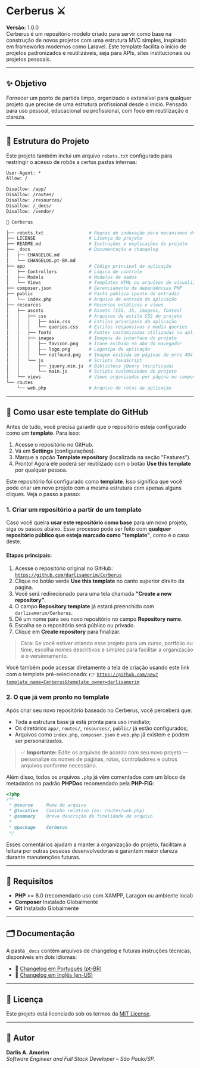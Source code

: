 # Cerberus ⚔️

**Versão:** 1.0.0\
Cerberus é um repositório modelo criado para servir como base na construção de novos projetos  com uma estrutura MVC simples, inspirado em frameworks modernos como Laravel. Este template facilita o início de projetos padronizados e reutilizáveis, seja para APIs, sites institucionais ou projetos pessoais.

---

## ✨ Objetivo

Fornecer um ponto de partida limpo, organizado e extensível para qualquer projeto que precise de uma estrutura profissional desde o início. Pensado para uso pessoal, educacional ou profissional, com foco em reutilização e clareza.

---

## 📁 Estrutura do Projeto

Este projeto também inclui um arquivo `robots.txt` configurado para restringir o acesso de robôs a certas pastas internas:

```txt
User-Agent: *
Allow: /

Disallow: /app/
Disallow: /routes/
Disallow: /resources/
Disallow: /_docs/
Disallow: /vendor/
```

```bash
📁 Cerberus

├── robots.txt                 # Regras de indexação para mecanismos de busca  
├── LICENSE                    # Licença do projeto
├── README.md                  # Instruções e explicações do projeto
├── _docs                      # Documentação e changelog
│   ├── CHANGELOG.md
│   └── CHANGELOG.pt-BR.md
├── app                        # Código principal da aplicação
│   ├── Controllers            # Lógica de controle
│   ├── Models                 # Modelos de dados
│   └── Views                  # Templates HTML ou arquivos de visualização
├── composer.json              # Gerenciamento de dependências PHP
├── public                     # Pasta pública (ponto de entrada)
│   └── index.php              # Arquivo de entrada da aplicação
├── resources                  # Recursos estáticos e views
│   ├── assets                 # Assets (CSS, JS, imagens, fontes)
│   │   ├── css                # Arquivos de estilo CSS do projeto
│   │   │   ├── main.css       # Estilos principais da aplicação
│   │   │   └── queries.css    # Estilos responsivos e media queries
│   │   ├── fonts              # Fontes customizadas utilizadas na aplicação
│   │   ├── images             # Imagens da interface do projeto
│   │   │   ├── favicon.png    # Ícone exibido na aba do navegador
│   │   │   ├── logo.png       # Logotipo da aplicação
│   │   │   └── notfound.png   # Imagem exibida em páginas de erro 404
│   │   └── js                 # Scripts JavaScript
│   │       ├── jquery.min.js  # Biblioteca jQuery (minificada)
│   │       └── main.js        # Scripts customizados do projeto
│   └── views                  # Views organizadas por página ou componente
└── routes
    └── web.php                # Arquivo de rotas da aplicação
```

---

## 🚀 Como usar este template do GitHub

Antes de tudo, você precisa garantir que o repositório esteja configurado como um **template**. Para isso:

1. Acesse o repositório no GitHub.
2. Vá em **Settings** (configurações).
3. Marque a opção **Template repository** (localizada na seção "Features").
4. Pronto! Agora ele poderá ser reutilizado com o botão **Use this template** por qualquer pessoa.

Este repositório foi configurado como **template**. Isso significa que você pode criar um novo projeto com a mesma estrutura com apenas alguns cliques. Veja o passo a passo:

### 1. Criar um repositório a partir de um template

Caso você queira **usar este repositório como base** para um novo projeto, siga os passos abaixo. Esse processo pode ser feito com **qualquer repositório público que esteja marcado como "template"**, como é o caso deste.

#### Etapas principais:

1. Acesse o repositório original no GitHub: [`https://github.com/darlisamorim/Cerberus`](https://github.com/darlisamorim/Cerberus)
2. Clique no botão verde **Use this template** no canto superior direito da página.
3. Você será redirecionado para uma tela chamada **"Create a new repository"**.
4. O campo **Repository template** já estará preenchido com `darlisamorim/Cerberus`. 
5. Dê um nome para seu novo repositório no campo **Repository name**.
6. Escolha se o repositório será público ou privado.
7. Clique em **Create repository** para finalizar.

> Dica: Se você estiver criando esse projeto para um curso, portfólio ou time, escolha nomes descritivos e simples para facilitar a organização e o versionamento.

Você também pode acessar diretamente a tela de criação usando este link com o template pré-selecionado: 👉 [`https://github.com/new?template_name=Cerberus&template_owner=darlisamorim`](https://github.com/new?template_name=Cerberus\&template_owner=darlisamorim)

### 2. O que já vem pronto no template

Após criar seu novo repositório baseado no Cerberus, você perceberá que:

- Toda a estrutura base já está pronta para uso imediato;
- Os diretórios `app/`, `routes/`, `resources/`, `public/` já estão configurados;
- Arquivos como `index.php`, `composer.json` e `web.php` já existem e podem ser personalizados.

> ✅ **Importante:** Edite os arquivos de acordo com seu novo projeto — personalize os nomes de páginas, rotas, controladores e outros arquivos conforme necessário.

Além disso, todos os arquivos `.php` já vêm comentados com um bloco de metadados no padrão **PHPDoc** recomendado pela **PHP-FIG**:

```php
<?php
/**
 * @source     Nome do arquivo
 * @location   Caminho relativo (ex: routes/web.php)
 * @summary    Breve descrição da finalidade do arquivo
 *
 * @package    Cerberus
 */
```

Esses comentários ajudam a manter a organização do projeto, facilitam a leitura por outras pessoas desenvolvedoras e garantem maior clareza durante manutenções futuras.

---

## 🔧 Requisitos

- **PHP** >= 8.0 (recomendado uso com XAMPP, Laragon ou ambiente local)
- **Composer** Instalado Globalmente
- **Git** Instalado Globalmente

---

## 🗂 Documentação

A pasta `_docs` contém arquivos de changelog e futuras instruções técnicas, disponíveis em dois idiomas:

- 📘 [Changelog em Português (pt-BR)](_docs/CHANGELOG.pt-BR.md)
- 📘 [Changelog em Inglês (en-US)](_docs/CHANGELOG.en-US.md)&#x20;



---

## 📄 Licença

Este projeto está licenciado sob os termos da [MIT License](LICENSE).

---

## 👤 Autor

**Darlis A. Amorim**\
*Software Engineer and Full Stack Developer – São Paulo/SP.*

